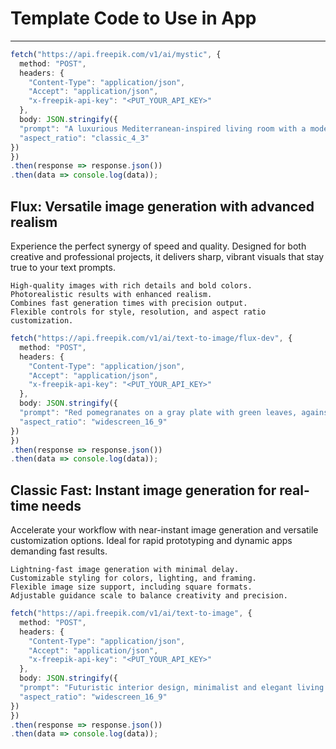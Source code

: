 # Template Code to Use in App
---

```ts
fetch("https://api.freepik.com/v1/ai/mystic", {
  method: "POST",
  headers: {
    "Content-Type": "application/json",
    "Accept": "application/json",
    "x-freepik-api-key": "<PUT_YOUR_API_KEY>"
  },
  body: JSON.stringify({
  "prompt": "A luxurious Mediterranean-inspired living room with a modern minimalist twist, featuring grand arched openings and smooth stone columns, bathed in warm natural light. The ceiling showcases exposed wooden beams, adding rustic charm and authenticity to the space. The design combines traditional Mediterranean elements like textured stucco walls, warm terracotta tones, and soft neutral decor with sleek contemporary furniture, including a beige L-shaped sofa adorned with plush neutral-toned cushions and a smooth round coffee table in muted wood. The room is enhanced by a soft Persian-style rug in earthy hues, lush potted plants by the windows, and a delicate play of light and shadow creating a serene yet elegant atmosphere. The right side of the room opens seamlessly to a vibrant garden filled with lush greenery, visible through the large open arches, emphasizing the connection between indoor and outdoor spaces. Professionally color graded with warm pastel undertones, evoking the charm and tranquility of the Mediterranean coast.",
  "aspect_ratio": "classic_4_3"
})
})
.then(response => response.json())
.then(data => console.log(data));
```

## Flux: Versatile image generation with advanced realism

Experience the perfect synergy of speed and quality. Designed for both creative and professional projects, it delivers sharp, vibrant visuals that stay true to your text prompts.

    High-quality images with rich details and bold colors.
    Photorealistic results with enhanced realism.
    Combines fast generation times with precision output.
    Flexible controls for style, resolution, and aspect ratio customization.

```ts
fetch("https://api.freepik.com/v1/ai/text-to-image/flux-dev", {
  method: "POST",
  headers: {
    "Content-Type": "application/json",
    "Accept": "application/json",
    "x-freepik-api-key": "<PUT_YOUR_API_KEY>"
  },
  body: JSON.stringify({
  "prompt": "Red pomegranates on a gray plate with green leaves, against a dark background illuminated by soft pastel light, shades of pink and purple, dramatic lighting with a dark background",
  "aspect_ratio": "widescreen_16_9"
})
})
.then(response => response.json())
.then(data => console.log(data));

```


## Classic Fast: Instant image generation for real-time needs

Accelerate your workflow with near-instant image generation and versatile customization options. Ideal for rapid prototyping and dynamic apps demanding fast results.

    Lightning-fast image generation with minimal delay.
    Customizable styling for colors, lighting, and framing.
    Flexible image size support, including square formats.
    Adjustable guidance scale to balance creativity and precision.


```ts
fetch("https://api.freepik.com/v1/ai/text-to-image", {
  method: "POST",
  headers: {
    "Content-Type": "application/json",
    "Accept": "application/json",
    "x-freepik-api-key": "<PUT_YOUR_API_KEY>"
  },
  body: JSON.stringify({
  "prompt": "Futuristic interior design, minimalist and elegant living room, centered composition. Soft pastel color palette dominated by pink, blue, and purple hues. Curved, organic furniture with smooth, glossy surfaces. A central floating coffee table made of translucent glass with soft underlighting. The walls have embedded ambient LED strips that shift subtly between pastel shades. A large, floor-to-ceiling window reveals a dreamy cityscape with futuristic architecture. Plush pastel rugs and decorative pillows add warmth. Soft diffused lighting from a modern chandelier with glowing orbs. Photorealistic, 35mm lens, shallow depth of field, cinematic framing.",
  "aspect_ratio": "widescreen_16_9"
})
})
.then(response => response.json())
.then(data => console.log(data));
```